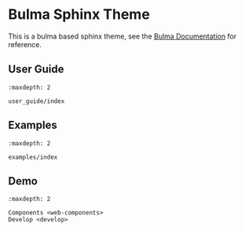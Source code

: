 # Bulma Sphinx Theme

This is a bulma based sphinx theme, see the [Bulma Documentation](https://bulma.io/) for reference.

## User Guide

```{toctree}
:maxdepth: 2

user_guide/index
```

## Examples

```{toctree}
:maxdepth: 2

examples/index
```

## Demo

```{toctree}
:maxdepth: 2

Components <web-components>
Develop <develop>
```
